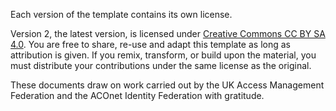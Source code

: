 Each version of the template contains its own license.

Version 2, the latest version, is licensed under [Creative Commons CC BY SA 4.0](https://creativecommons.org/licenses/by-sa/4.0/). You are free to share, re-use and adapt this template as long as attribution is given. If you remix, transform, or build upon the material, you must distribute your contributions under the same license as the original.

These documents draw on work carried out by the UK Access Management Federation and the ACOnet Identity Federation with gratitude. 
